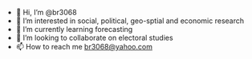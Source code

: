 - 👋 Hi, I’m @br3068
- 👀 I’m interested in social, political, geo-sptial and economic research 
- 🌱 I’m currently learning forecasting
- 💞️ I’m looking to collaborate on electoral studies
- 📫 How to reach me br3068@yahoo.com

<!---
br3068/br3068 is a ✨ special ✨ repository because its `README.md` (this file) appears on your GitHub profile.
You can click the Preview link to take a look at your changes.
--->
